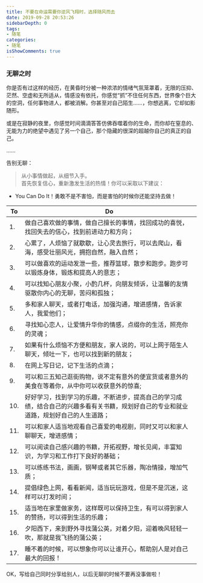 ```yaml
---
title: 不要在命运需要你逆风飞翔时，选择随风而去
date: 2019-09-28 20:53:26
sidebarDepth: 0
tags:
- 随笔
categories:
- 随笔
isShowComments: true
---
```


<Boxx/>

### 无聊之时

你是否有过这样的经历，在黄昏时分被一种浓浓的情绪气氛笼罩着，无限的压抑、茫然、空虚和无所适从，情感没有依托，你感觉“抓”不住任何东西，世界像个巨大的空洞，任何事物进人，都被消解。你甚至对自己陌生……，你想逃离，它却如影随形。

<!-- more -->

或是在寂静的夜里，你感觉时间滴滴答答仿佛吞噬着你的生命，而你却在窒息的、无能为力的绝望中遇见了另一个自己，那个隐藏的很深的超越你自己的真正的自己。

……


告别无聊：

> 从小事情做起，从细节入手。<br>
> 首先恢复信心，重新激发生活的热情！你可以采取以下建议：

- You Can Do It！勇敢不是不害怕，而是害怕的时候你还能坚持去做！

|   To   |  Do    |
| ---- | ---- |
|1.| 做自己喜欢做的事情，做自己擅长的事情，找回成功的喜悦，找回失去的信心，找到前进动力和方向； |
|2.| 心累了，人烦恼了就歇歇，让心灵去旅行，可以去爬山，看海，感受壮丽风光，拥抱自然，融入自然； |
|3.| 可以做喜欢的运动发泄一些，推荐篮球，散步和跑步。跑步可以锻炼身体，锻炼和提高人的意志； |
|4. |可以找知心朋友小聚，小酌几杯，向朋友倾诉，让温馨的友情驱散你内心的无聊，苦闷和孤独；|
|5.| 多和家人聊天，或者打电话，加强沟通，增进感情，告诉家人，我爱他们；|
|6. |寻找知心恋人，让爱情升华你的情感，点缀你的生活，照亮你的灵魂；|
|7. |如果有什么烦恼不方便和朋友，家人说的，可以上网于陌生人聊天，倾吐一下，也可以找到新的朋友；|
|8. |在网上写日记，记下生活的点滴；|
|9. |可以和三五知己逛街购物，说不定有意外的便宜货或者意外的美食在等着你，从中你可以收获意外的惊喜;|
|10. |好好学习，找到学习的乐趣，不断进步，提高自己的学习成绩，结合自己的兴趣多看有关书籍，规划好自己的专业和就业道路，规划好自己的人生道路；|
|11.| 可以和家人适当地观看自己喜爱的电视剧，同时又可以和家人聊聊天，增进感情；|
|12. |可以阅读自己感兴趣的书籍，开拓视野，增长见闻，丰富知识，为学习和工作打下良好的基础； |
|13.| 可以练练书法，画画，钢琴或者其它乐器，陶冶情操，增加气质；|
|14. |提倡绿色上网，看看新闻，适当玩玩游戏，但是不是沉迷，这样可以打发时间；|
|15. |适当地在家里做家务，这样既可以保持卫生，有可以得到家人的赞扬，可以得到生活的乐趣；|
|16. |夕阳西下，来到野外寻找蒲公英，对着夕阳，迎着晚风轻轻一吹，那就是我飞扬的蒲公英；|
|17. |睡不着的时候，可以想象你可以让谁开心，帮助别人是对自己最大的回报！|

OK，写给自己同时分享给别人，以后无聊的时候不要再没事做啦！

<Reward/>